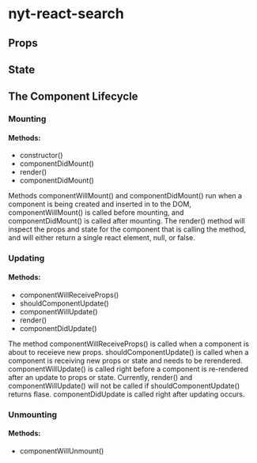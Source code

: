 # nyt-react-search

## Props



## State



## The Component Lifecycle

### Mounting

#### Methods:
- constructor()
- componentDidMount()
- render()
- componentDidMount()

Methods componentWillMount() and componentDidMount() run when a component is being created and inserted in to the DOM, componentWillMount() is called before mounting, and componentDidMount() is called after mounting. The render() method will inspect the props and state for the component that is calling the method, and will either return a single react element, null, or false.

### Updating

#### Methods:
- componentWillReceiveProps()
- shouldComponentUpdate()
- componentWillUpdate()
- render()
- componentDidUpdate()

The method componentWillReceiveProps() is called when a component is about to receieve new props. shouldComponentUpdate() is called when a component is receiving new props or state and needs to be rerendered. componentWillUpdate() is called right before a component is re-rendered after an update to props or state. Currently, render() and componentWillUpdate() will not be called if shouldComponentUpdate() returns flase. componentDidUpdate is called right after updating occurs.

### Unmounting

#### Methods:
- componentWillUnmount()